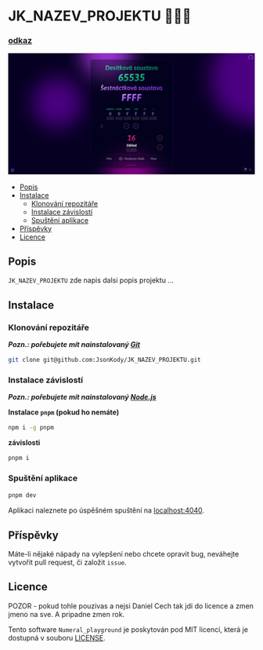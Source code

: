 # JK_NAZEV_PROJEKTU 🤌🧐🍷

### [odkaz](http://SEM_NAPIS_URL)

![screenshot](./src/assets/images/screenshot.png)

- [Popis](#popis)
- [Instalace](#instalace)
  - [Klonování repozitáře](#klonování-repozitáře)
  - [Instalace závislostí](#instalace-závislostí)
  - [Spuštění aplikace](#spuštění-aplikace)
- [Příspěvky](#příspěvky)
- [Licence](#licence)

## Popis

`JK_NAZEV_PROJEKTU` zde napis dalsi popis projektu ... 


## Instalace

### Klonování repozitáře

**_Pozn.: pořebujete mít nainstalovaný [Git](https://git-scm.com/downloads)_**

```bash
git clone git@github.com:JsonKody/JK_NAZEV_PROJEKTU.git
```

### Instalace závislostí

**_Pozn.: pořebujete mít nainstalovaný [Node.js](https://nodejs.org/en)_**

**Instalace `pnpm` (pokud ho nemáte)**

```bash
npm i -g pnpm
```
**závislosti**
```bash
pnpm i
```

### Spuštění aplikace

```bash
pnpm dev
```

Aplikaci naleznete po úspěšném spuštění na [localhost:4040](http://localhost:4040).



## Příspěvky

Máte-li nějaké nápady na vylepšení nebo chcete opravit bug, neváhejte vytvořit pull request, či založit `issue`.

## Licence
POZOR - pokud tohle pouzivas a nejsi Daniel Cech tak jdi do licence a zmen jmeno na sve. A pripadne zmen rok.

Tento software `Numeral_playground` je poskytován pod MIT licencí, která je dostupná v souboru [LICENSE](LICENSE).
